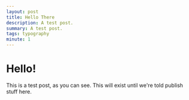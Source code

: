 ```yaml
---
layout: post
title: Hello There
description: A test post.
summary: A test post.
tags: typography
minute: 1
---
```


# Hello!
This is a test post, as you can see. This will exist until we're told publish stuff here.

